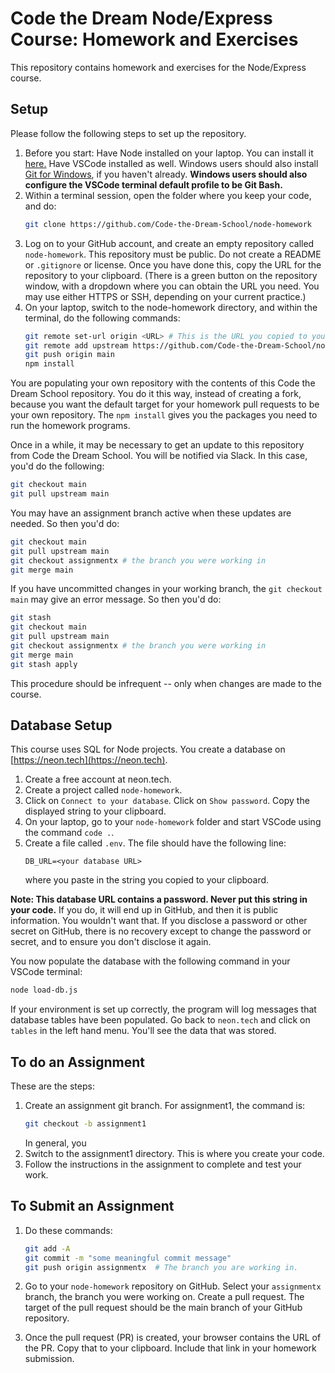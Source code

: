 # Code the Dream Node/Express Course: Homework and Exercises

This repository contains homework and exercises for the Node/Express course.  

## Setup

Please follow the following steps to set up the repository.

1. Before you start: Have Node installed on your laptop.  You can install it [here.](https://nodejs.org/en/download) Have VSCode installed as well.  Windows users should also install [Git for Windows](https://gitforwindows.org/), if you haven't already.  **Windows users should also configure the VSCode terminal default profile to be Git Bash.**
2. Within a terminal session, open the folder where you keep your code, and do:
    ```bash
    git clone https://github.com/Code-the-Dream-School/node-homework
    ```
3. Log on to your GitHub account, and create an empty repository called `node-homework`.  This repository must be public.  Do not create a README or `.gitignore` or license.  Once you have done this, copy the URL for the repository to your clipboard.  (There is a green button on the repository window, with a dropdown where you can obtain the URL you need.  You may use either HTTPS or SSH, depending on your current practice.)
4. On your laptop, switch to the node-homework directory, and within the terminal, do the following commands:
    ```bash
    git remote set-url origin <URL> # This is the URL you copied to your clipboard
    git remote add upstream https://github.com/Code-the-Dream-School/node-homework
    git push origin main
    npm install
    ```
You are populating your own repository with the contents of this Code the Dream School repository.  You do it this way, instead of creating a fork, because you want the default target for your homework pull requests to be your own repository.  The `npm install` gives you the packages you need to run the homework programs.

Once in a while, it may be necessary to get an update to this repository from Code the Dream School.  You will be notified via Slack.  In this case, you'd do the following:
```bash
git checkout main
git pull upstream main
```
You may have an assignment branch active when these updates are needed.  So then you'd do:
```bash
git checkout main
git pull upstream main
git checkout assignmentx # the branch you were working in
git merge main
```
If you have uncommitted changes in your working branch, the `git checkout main` may give an error message.  So then you'd do:
```bash
git stash
git checkout main
git pull upstream main
git checkout assignmentx # the branch you were working in
git merge main
git stash apply
```
This procedure should be infrequent -- only when changes are made to the course.

## Database Setup

This course uses SQL for Node projects. You create a database on [https://neon.tech](https://neon.tech).

1. Create a free account at neon.tech.
2. Create a project called `node-homework`.
3. Click on `Connect to your database`.  Click on `Show password`.  Copy the displayed string to your clipboard.
4. On your laptop, go to your `node-homework` folder and start VSCode using the command `code .`.
5. Create a file called `.env`.  The file should have the following line:
    ```
    DB_URL=<your database URL> 
    ```
    where you paste in the string you copied to your clipboard.

**Note: This database URL contains a password.  Never put this string in your code.**  If you do, it will end up in GitHub, and then it is public information.  You wouldn't want that.  If you disclose a password or other secret on GitHub, there is no recovery except to change the password or secret, and to ensure you don't disclose it again.

You now populate the database with the following command in your VSCode terminal:

```bash
node load-db.js
```

If your environment is set up correctly, the program will log messages that database tables have been populated.  Go back to `neon.tech` and click on `tables` in the left hand menu.  You'll see the data that was stored.


## To do an Assignment

These are the steps:

1. Create an assignment git branch.  For assignment1, the command is:
    ```bash
    git checkout -b assignment1
    ```
    In general, you 
2. Switch to the assignment1 directory.  This is where you create your code.
3. Follow the instructions in the assignment to complete and test your work.

## To Submit an Assignment

1. Do these commands:

    ```bash
    git add -A
    git commit -m "some meaningful commit message"
    git push origin assignmentx  # The branch you are working in.
    ```
2. Go to your `node-homework` repository on GitHub.  Select your `assignmentx` branch, the branch you were working on.  Create a pull request.  The target of the pull request should be the main branch of your GitHub repository.
3. Once the pull request (PR) is created, your browser contains the URL of the PR. Copy that to your clipboard.  Include that link in your homework submission.


